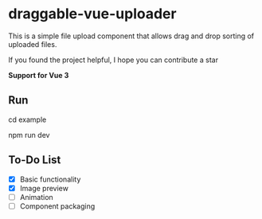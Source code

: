 # draggable-vue-uploader
This is a simple file upload component that allows drag and drop sorting of uploaded files.

If you found the project helpful,  I hope you can contribute a star

**Support for Vue 3**

## Run

cd example

npm run dev


## To-Do List

- [x] Basic functionality
- [x] Image preview
- [ ] Animation
- [ ] Component packaging
